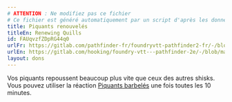 ```yaml
---
# ATTENTION : Ne modifiez pas ce fichier
# Ce fichier est généré automatiquement par un script d'après les données du module Foundry VTT officiel et de sa traduction
title: Piquants renouvelés
titleEn: Renewing Quills
id: FAUqvzfZDpRG44q0
urlFr: https://gitlab.com/pathfinder-fr/foundryvtt-pathfinder2-fr/-/blob/master/data/feats/FAUqvzfZDpRG44q0.htm
urlEn: https://gitlab.com/hooking/foundry-vtt---pathfinder-2e/-/blob/master/packs/data/feats.db/renewing-quills.json
layout: dons
---
```

Vos piquants repoussent beaucoup plus vite que ceux des autres shisks. Vous pouvez utiliser la réaction [Piquants barbelés](../actions/piquants-barbelés.html) une fois toutes les 10 minutes.
